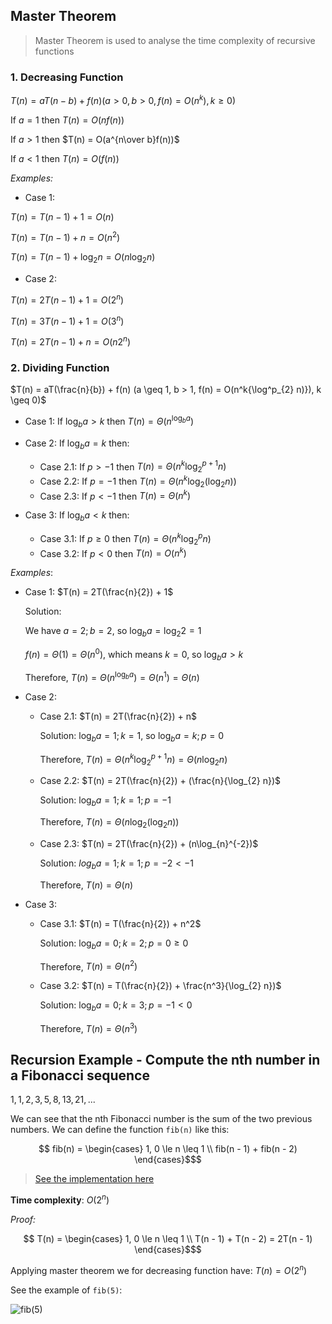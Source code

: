 ## Master Theorem

> Master Theorem is used to analyse the time complexity of recursive functions

### **1. Decreasing Function**

$T(n) = aT(n - b) + f(n) (a > 0, b > 0, f(n) = O(n^k), k \geq 0)$

If $a = 1$ then $T(n) = O(nf(n))$

If $a > 1$ then $T(n) = O(a^{n\over b}f(n))$

If $a < 1$ then $T(n) = O(f(n))$


_Examples:_

- Case 1:

$T(n) = T(n - 1) + 1 = O(n)$

$T(n) = T(n - 1) + n = O(n^2)$

$T(n) = T(n - 1) + \log_{2} n = O(n\log_{2} n)$


- Case 2:

$T(n) = 2T(n - 1) + 1 = O(2^n)$

$T(n) = 3T(n - 1) + 1 = O(3^n)$

$T(n) = 2T(n - 1) + n = O(n2^n)$

### **2. Dividing Function**

$T(n) = aT(\frac{n}{b}) + f(n) (a \geq 1, b > 1, f(n) = O(n^k{\log^p_{2} n)}), k \geq 0)$

- Case 1: If $\log_{b} a > k$ then $T(n) = Θ(n^{\log_{b} a})$

- Case 2: If $\log_{b} a = k$ then:
  - Case 2.1: If $p > -1$ then $T(n) = Θ({n^k\log^{p + 1}_{2} n})$
  - Case 2.2: If $p = -1$ then $T(n) = Θ(n^k\log_{2}{(\log_{2} n)})$
  - Case 2.3: If $p < -1$ then $T(n) = Θ(n^k)$
- Case 3: If $\log_{b} a < k$ then:
  - Case 3.1: If $p \geq 0$ then $T(n) = Θ(n^k{\log^p_{2} n})$
  - Case 3.2: If $p < 0$ then $T(n) = O(n^k)$

_Examples_:

- Case 1: $T(n) = 2T(\frac{n}{2}) + 1$

  Solution:

  We have $a = 2; b = 2$, so $\log_{b} a = \log_{2} 2 = 1$
                        
  $f(n) = Θ(1) = Θ(n^0)$, which means $k = 0$, so $\log_{b} a > k$

  Therefore, $T(n) = Θ(n^{\log_{b} a}) = Θ(n^1) = Θ(n)$

- Case 2:
  - Case 2.1: $T(n) = 2T(\frac{n}{2}) + n$
  
    Solution: $\log_{b} a = 1; k = 1$, so $\log_{b} a = k; p = 0$
    
    Therefore, $T(n) = Θ(n^k\log_{2}^{p + 1} n) = Θ(n\log_{2} n)$


  - Case 2.2: $T(n) = 2T(\frac{n}{2}) + (\frac{n}{\log_{2} n})$
    
    Solution: $\log_{b} a = 1; k = 1; p = -1$
    
    Therefore, $T(n) = Θ(n\log_{2}(\log_{2} n))$

  - Case 2.3: $T(n) = 2T(\frac{n}{2}) + (n\log_{n}^{-2})$
                    
    Solution: $log_{b} a = 1; k = 1; p = -2 < -1$
    
    Therefore, $T(n) = Θ(n)$

- Case 3:
  - Case 3.1: $T(n) = T(\frac{n}{2}) + n^2$
    
    Solution: $\log_{b} a = 0; k = 2; p = 0 \geq 0$
    
    Therefore, $T(n) = Θ(n^2)$

  - Case 3.2: $T(n) = T(\frac{n}{2}) + \frac{n^3}{\log_{2} n})$
    
    Solution: $\log_{b} a = 0; k = 3; p = -1 < 0$ 
    
    Therefore, $T(n) = Θ(n^3)$

## Recursion Example - Compute the nth number in a Fibonacci sequence

$1, 1, 2, 3, 5, 8, 13, 21, ...$

We can see that the nth Fibonacci number is the sum of the two previous numbers. We can define the function `fib(n)` like this:

```math
  fib(n) = 
  \begin{cases} 
    1, 0 \le n \leq 1 \\ fib(n - 1) + fib(n - 2)
  \end{cases}$
```

> [See the implementation here](https://github.com/alphazero-wd/algorithms-and-data-structures/blob/1_recursion/fibonacci.py)

**Time complexity**: $O(2^n)$

_Proof:_

```math
    T(n) =
    \begin{cases} 
    1, 0 \le n \leq 1 \\ T(n - 1) + T(n - 2) = 2T(n - 1)
  \end{cases}$
```
Applying master theorem we for decreasing function have: $T(n) = O(2^n)$

See the example of `fib(5)`:

![fib(5)](https://upload.wikimedia.org/wikipedia/commons/thumb/e/ea/Fibonacci_Tree_5.svg/1280px-Fibonacci_Tree_5.svg.png)

